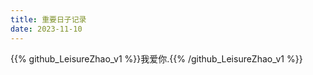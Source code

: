 ```yaml
---
title: 重要日子记录
date: 2023-11-10
---
```


{{% github_LeisureZhao_v1 %}}我爱你.{{% /github_LeisureZhao_v1 %}}